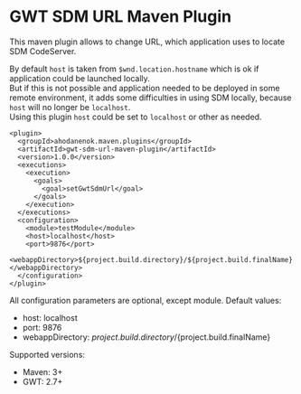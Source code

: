 # GWT SDM URL Maven Plugin

This maven plugin allows to change URL, which application uses to locate SDM CodeServer.

By default `host` is taken from `$wnd.location.hostname` which is ok if application could be launched locally.  
But if this is not possible and application needed to be deployed in some remote environment,
it adds some difficulties in using SDM locally, because `host` will no longer be `localhost`.  
Using this plugin `host` could be set to `localhost` or other as needed.

```
<plugin>
  <groupId>ahodanenok.maven.plugins</groupId>
  <artifactId>gwt-sdm-url-maven-plugin</artifactId>
  <version>1.0.0</version>
  <executions>
    <execution>
      <goals>
        <goal>setGwtSdmUrl</goal>
      </goals>
    </execution>
  </executions>
  <configuration>
    <module>testModule</module>
    <host>localhost</host>
    <port>9876</port>
    <webappDirectory>${project.build.directory}/${project.build.finalName}</webappDirectory>
  </configuration>
</plugin>
```

All configuration parameters are optional, except module.
Default values:
* host: localhost
* port: 9876
* webappDirectory: ${project.build.directory}/${project.build.finalName}

Supported versions:
* Maven: 3+
* GWT: 2.7+
